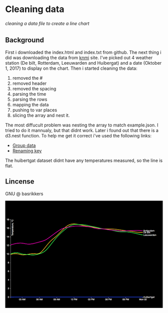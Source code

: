 # Cleaning data
###### cleaning a data file to create a line chart

## Background
First i downloaded the index.html and index.txt from github. The next thing i did was downloading the data
from [knmi](https://projects.knmi.nl/klimatologie/uurgegevens/selectie.cgi) site. I've picked out 4 weather station (De bilt, Rotterdam, Leeuwarden and Huibergat) and a date (Oktober 1, 2017) to display on the chart.
Then i started cleaning the data:
1. removed the #
2. removed header
3. removed the spacing
4. parsing the time
5. parsing the rows
6. mapping the data
7. pushing to var places
8. slicing the array and nest it.

The most diffucult problem was nesting the array to match example.json. I tried to do it mannualy, but that didnt work. Later i found out that there is a d3.nest function.
To help me get it correct i've used the following links:

* [Group data](http://learnjsdata.com/group_data.html)
* [Renaming key](https://stackoverflow.com/questions/37172184/rename-key-and-values-in-d3-nest)

The huibertgat dataset didnt have any temperatures measured, so the line is flat.

## Lincense

GNU @ basrikkers

![preview](preview.png)

